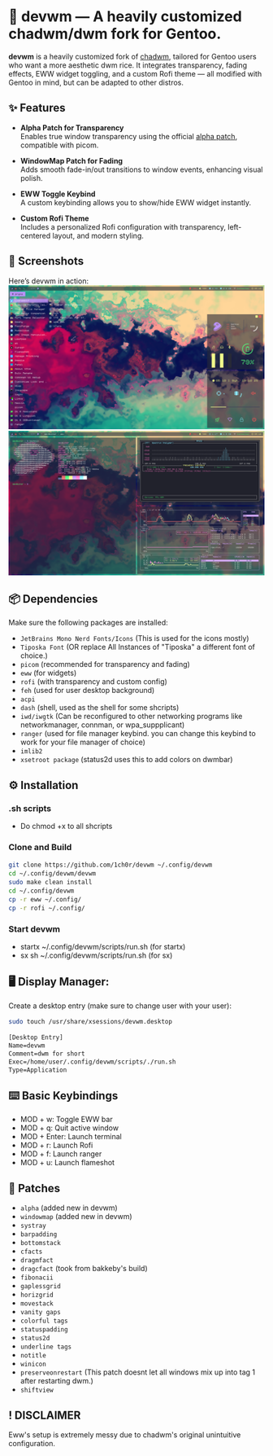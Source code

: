 
# 🧠 devwm — A heavily customized chadwm/dwm fork for Gentoo.


**devwm** is a heavily customized fork of [chadwm](https://github.com/siduck/chadwm), tailored for Gentoo users who want a more aesthetic dwm rice. It integrates transparency, fading effects, EWW widget toggling, and a custom Rofi theme — all modified with Gentoo in mind, but can be adapted to other distros.

## ✨ Features

- **Alpha Patch for Transparency**  
  Enables true window transparency using the official [alpha patch](https://dwm.suckless.org/patches/alpha/), compatible with picom.

- **WindowMap Patch for Fading**  
  Adds smooth fade-in/out transitions to window events, enhancing visual polish.

- **EWW Toggle Keybind**  
  A custom keybinding allows you to show/hide EWW widget instantly.

- **Custom Rofi Theme**  
  Includes a personalized Rofi configuration with transparency, left-centered layout, and modern styling.

## 📸 Screenshots

Here’s devwm in action:
![Rofi theme/EWW](assets/ewwrofi.png)
![r/unixporn style fetch](assets/fetch.png)

## 📦 Dependencies

Make sure the following packages are installed:
- `JetBrains Mono Nerd Fonts/Icons` (This is used for the icons mostly)
- `Tiposka Font` (OR replace All Instances of "Tiposka" a different font of choice.)
- `picom` (recommended for transparency and fading)
- `eww` (for widgets)
- `rofi` (with transparency and custom config)
- `feh` (used for user desktop background)
- `acpi`
- `dash` (shell, used as the shell for some shcripts) 
- `iwd/iwgtk` (Can be reconfigured to other networking programs like networkmanager, connman, or wpa_suppplicant)
- `ranger` (used for file manager keybind. you can change this keybind to work for your file manager of choice)
- `imlib2`
- `xsetroot package` (status2d uses this to add colors on dwmbar)


## ⚙️ Installation

### .sh scripts
- Do chmod +x to all shcripts

### Clone and Build

```bash
git clone https://github.com/1ch0r/devwm ~/.config/devwm
cd ~/.config/devwm/devwm
sudo make clean install
cd ~/.config/devwm
cp -r eww ~/.config/
cp -r rofi ~/.config/
```
### Start devwm
- startx ~/.config/devwm/scripts/run.sh (for startx)
- sx sh ~/.config/devwm/scripts/run.sh (for sx)

## 🖥️ Display Manager:

Create a desktop entry (make sure to change user with your user):

```bash
sudo touch /usr/share/xsessions/devwm.desktop
```
```
[Desktop Entry]
Name=devwm
Comment=dwm for short
Exec=/home/user/.config/devwm/scripts/./run.sh 
Type=Application 
```

## ⌨️ Basic Keybindings
- MOD + w:	Toggle EWW bar
- MOD + q:  Quit active window
- MOD + Enter:	Launch terminal
- MOD + r:	Launch Rofi
- MOD + f:	Launch ranger
- MOD + u:  Launch flameshot


## 📄 Patches

  - `alpha` (added new in devwm)
  - `windowmap` (added new in devwm)
  - `systray`
  - `barpadding`
  - `bottomstack`
  - `cfacts`
  - `dragmfact`
  - `dragcfact` (took from bakkeby's build)
  - `fibonacii`
  - `gaplessgrid`
  - `horizgrid`
  - `movestack`
  - `vanity gaps`
  - `colorful tags`
  - `statuspadding`
  - `status2d`
  - `underline tags`
  - `notitle`
  - `winicon`
  - `preserveonrestart` (This patch doesnt let all windows mix up into tag 1 after restarting dwm.)
  - `shiftview`


## ! DISCLAIMER
Eww's setup is extremely messy due to chadwm's original unintuitive configuration.

